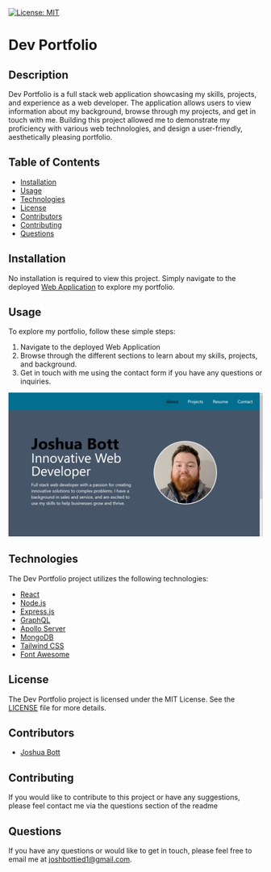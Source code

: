 [![License: MIT](https://img.shields.io/badge/License-MIT-green.svg)](https://opensource.org/licenses/MIT)

# Dev Portfolio

## Description

Dev Portfolio is a full stack web application showcasing my skills, projects, and experience as a web developer. The application allows users to view information about my background, browse through my projects, and get in touch with me. Building this project allowed me to demonstrate my proficiency with various web technologies, and design a user-friendly, aesthetically pleasing portfolio.

## Table of Contents

- [Installation](#installation)
- [Usage](#usage)
- [Technologies](#technologies)
- [License](#license)
- [Contributors](#contributors)
- [Contributing](#contributing)
- [Questions](#questions)

## Installation

No installation is required to view this project. Simply navigate to the deployed [Web Application](https://josh4got.github.io/Dev-Portfolio/) to explore my portfolio.

## Usage

To explore my portfolio, follow these simple steps:

1. Navigate to the deployed Web Application
2. Browse through the different sections to learn about my skills, projects, and background.
3. Get in touch with me using the contact form if you have any questions or inquiries.

![Portfolio Screenshot](./dev-portfolio-app/src/assets/Capture.PNG)

## Technologies

The Dev Portfolio project utilizes the following technologies:

- [React](https://reactjs.org)
- [Node.js](https://nodejs.org/en)
- [Express.js](https://expressjs.com/)
- [GraphQL](https://graphql.org/)
- [Apollo Server](https://www.apollographql.com/)
- [MongoDB](https://www.mongodb.com/)
- [Tailwind CSS](https://tailwindcss.com/)
- [Font Awesome](https://fontawesome.com/)

## License

The Dev Portfolio project is licensed under the MIT License. See the [LICENSE](LICENSE) file for more details.

## Contributors

- [Joshua Bott](https://github.com/josh4got)

## Contributing

If you would like to contribute to this project or have any suggestions, please feel contact me via the questions section of the readme

## Questions

If you have any questions or would like to get in touch, please feel free to email me at [joshbottied1@gmail.com](mailto:joshbottied1@gmail.com).
